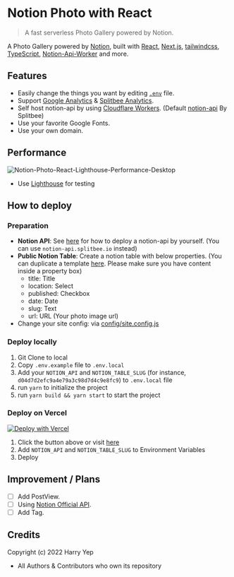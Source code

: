 # Notion Photo with React

> A fast serverless Photo Gallery powered by Notion.

A Photo Gallery powered by [Notion](https://notion.so), built with [React](https://reactjs.org), [Next.js](https://nextjs.org), [tailwindcss](https://tailwindcss.com), [TypeScript](https://www.typescriptlang.org/), [Notion-Api-Worker](https://github.com/splitbee/notion-api-worker) and more.

## Features

-   Easily change the things you want by editing [`.env`](./.env.example) file.
-   Support [Google Analytics](https://analytics.google.com/) & [Splitbee Analytics](https://splitbee.io/).
-   Self host notion-api by using [Cloudflare Workers](https://workers.dev). (Default [notion-api](https://notion-api.splitbee.io) By Splitbee)
-   Use your favorite Google Fonts.
-   Use your own domain.

## Performance

![Notion-Photo-React-Lighthouse-Performance-Desktop](https://cdn.harrly.com/project/GitHub/Notion-Photo-React/img/Lighthouse-Performance-Desktop.png)

-   Use [Lighthouse](https://developers.google.com/web/tools/lighthouse) for testing

## How to deploy

### Preparation

-   **Notion API**: See [here](https://github.com/splitbee/notion-api-worker) for how to deploy a notion-api by yourself. (You can use `notion-api.splitbee.io` instead)
-   **Public Notion Table**: Create a notion table with below properties. (You can duplicate a template [here](https://harrly.notion.site/d04d7d2efc9a4e79a3c98d7d4c9e8fc9). Please make sure you have content inside a property box)
    -   title: Title
    -   location: Select
    -   published: Checkbox
    -   date: Date
    -   slug: Text
    -   url: URL (Your photo image url)
-   Change your site config: via [config/site.config.js](/config/site.config.js)

### Deploy locally

1. Git Clone to local
2. Copy `.env.example` file to `.env.local`
3. Add your `NOTION_API` and `NOTION_TABLE_SLUG` (for instance, `d04d7d2efc9a4e79a3c98d7d4c9e8fc9`) to `.env.local` file
4. run `yarn` to initialize the project
5. run `yarn build && yarn start` to start the project

### Deploy on Vercel

[![Deploy with Vercel](https://vercel.com/button)](https://vercel.com/new/git/external?repository-url=https%3A%2F%2Fgithub.com%2FHarry-Yep%2FNotion-Photo-React)

1. Click the button above or visit [here](https://vercel.com/new/git/external?repository-url=https%3A%2F%2Fgithub.com%2FHarry-Yep%2FNotion-Photo-React)
2. Add `NOTION_API` and `NOTION_TABLE_SLUG` to Environment Variables
3. Deploy

## Improvement / Plans

-   [ ] Add PostView.
-   [ ] Using [Notion Official API](https://developers.notion.com/).
-   [ ] Add Tag.

## Credits

Copyright (c) 2022 Harry Yep

-   All Authors & Contributors who own its repository
